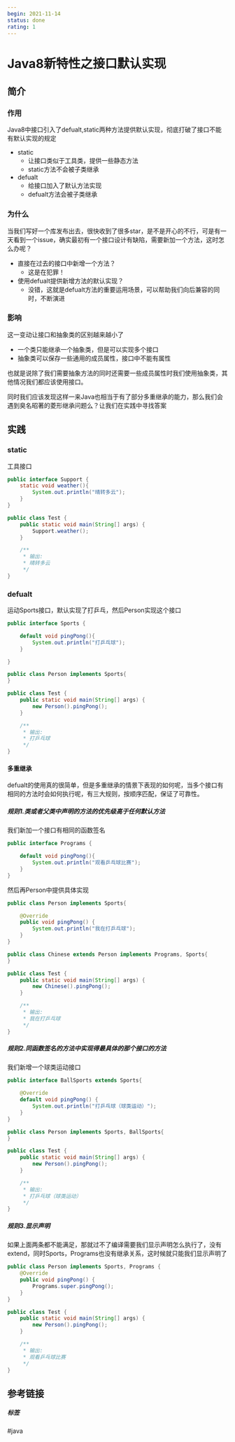 ```yaml
---
begin: 2021-11-14
status: done
rating: 1
---
```


# Java8新特性之接口默认实现

## 简介

### 作用

Java8中接口引入了defualt,static两种方法提供默认实现，彻底打破了接口不能有默认实现的规定

- static
  - 让接口类似于工具类，提供一些静态方法
  - static方法不会被子类继承
- defualt
  - 给接口加入了默认方法实现
  - defualt方法会被子类继承

### 为什么

当我们写好一个库发布出去，很快收到了很多star，是不是开心的不行，可是有一天看到一个issue，确实最初有一个接口设计有缺陷，需要新加一个方法，这时怎么办呢？

- 直接在过去的接口中新增一个方法？
  - 这是在犯罪！
- 使用defualt提供新增方法的默认实现？
  - 没错，这就是defualt方法的重要运用场景，可以帮助我们向后兼容的同时，不断演进

### 影响

这一变动让接口和抽象类的区别越来越小了

- 一个类只能继承一个抽象类，但是可以实现多个接口
- 抽象类可以保存一些通用的成员属性，接口中不能有属性

也就是说除了我们需要抽象方法的同时还需要一些成员属性时我们使用抽象类，其他情况我们都应该使用接口。

同时我们应该发现这样一来Java也相当于有了部分多重继承的能力，那么我们会遇到臭名昭著的菱形继承问题么？让我们在实践中寻找答案

## 实践

### static

工具接口

```java
public interface Support {
    static void weather(){
        System.out.println("晴转多云");
    }
}
```

```java
public class Test {
    public static void main(String[] args) {
        Support.weather();
    }

    /**
     * 输出:
     * 晴转多云
     */
}
```

### defualt

运动Sports接口，默认实现了打乒乓，然后Person实现这个接口

```java
public interface Sports {

    default void pingPong(){
        System.out.println("打乒乓球");
    }

}
```

```java
public class Person implements Sports{
}
```

```java
public class Test {
    public static void main(String[] args) {
        new Person().pingPong();
    }

    /**
     * 输出:
     * 打乒乓球
     */
}
```

#### 多重继承

defualt的使用真的很简单，但是多重继承的情景下表现的如何呢，当多个接口有相同的方法时会如何执行呢，有三大规则，按顺序匹配，保证了可靠性。

##### 规则1.类或者父类中声明的方法的优先级高于任何默认方法

我们新加一个接口有相同的函数签名

```java
public interface Programs {

    default void pingPong(){
        System.out.println("观看乒乓球比赛");
    }
}
```

然后再Person中提供具体实现

```java
public class Person implements Sports{

    @Override
    public void pingPong() {
        System.out.println("我在打乒乓球");
    }
}
```

```java
public class Chinese extends Person implements Programs, Sports{
}
```

```java
public class Test {
    public static void main(String[] args) {
        new Chinese().pingPong();
    }

    /**
     * 输出:
     * 我在打乒乓球
     */
}
```

##### 规则2.同函数签名的方法中实现得最具体的那个接口的方法

我们新增一个球类运动接口

```java
public interface BallSports extends Sports{

    @Override
    default void pingPong() {
        System.out.println("打乒乓球（球类运动）");
    }
}
```

```java
public class Person implements Sports, BallSports{
}
```

```java
public class Test {
    public static void main(String[] args) {
        new Person().pingPong();
    }

    /**
     * 输出:
     * 打乒乓球（球类运动）
     */
}
```

##### 规则3.显示声明

如果上面两条都不能满足，那就过不了编译需要我们显示声明怎么执行了，没有extend，同时Sports，Programs也没有继承关系，这时候就只能我们显示声明了

```java
public class Person implements Sports, Programs {
    @Override
    public void pingPong() {
        Programs.super.pingPong();
    }
}
```

```java
public class Test {
    public static void main(String[] args) {
        new Person().pingPong();
    }

    /**
     * 输出:
     * 观看乒乓球比赛
     */
}
```







## 参考链接


##### 标签
#java

